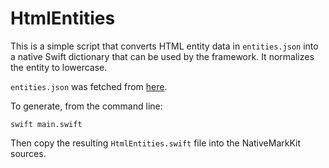 # HtmlEntities

This is a simple script that converts HTML entity data in `entities.json` into
a native Swift dictionary that can be used by the framework. It normalizes the
entity to lowercase.

`entities.json` was fetched from [here](https://html.spec.whatwg.org/entities.json).

To generate, from the command line:

    swift main.swift

Then copy the resulting `HtmlEntities.swift` file into the NativeMarkKit sources.